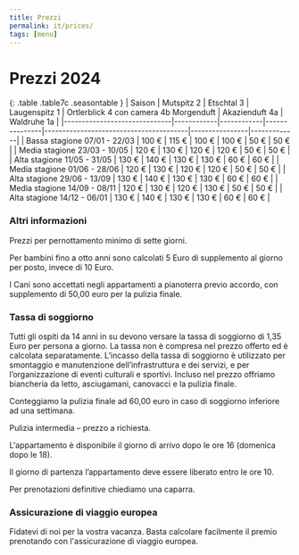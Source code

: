 ```yaml
---
title: Prezzi
permalink: it/prices/
tags: [menu]
---
```


# Prezzi 2024

{: .table .table7c .seasontable }
| Saison                       | Mutspitz 2 | Etschtal 3 | Laugenspitz 1 | Ortlerblick 4 con camera 4b Morgenduft | Akazienduft 4a | Waldruhe 1a |
|------------------------------|------------|------------|---------------|----------------------------------------|----------------|-------------|
| Bassa stagione 07/01 - 22/03 | 100 €      | 115 €      | 100 €         | 100 €                                  | 50 €           | 50 €        |
| Media stagione 23/03 - 10/05 | 120 €      | 130 €      | 120 €         | 120 €                                  | 50 €           | 50 €        |
| Alta stagione 11/05 - 31/05  | 130 €      | 140 €      | 130 €         | 130 €                                  | 60 €           | 60 €        |
| Media stagione 01/06 - 28/06 | 120 €      | 130 €      | 120 €         | 120 €                                  | 50 €           | 50 €        |
| Alta stagione 29/06 - 13/09  | 130 €      | 140 €      | 130 €         | 130 €                                  | 60 €           | 60 €        |
| Media stagione 14/09 - 08/11 | 120 €      | 130 €      | 120 €         | 130 €                                  | 50 €           | 50 €        |
| Alta stagione 14/12 - 06/01  | 130 €      | 140 €      | 130 €         | 130 €                                  | 60 €           | 60 €        |

### Altri informazioni

Prezzi per pernottamento minimo di sette giorni.

Per bambini fino a otto anni sono calcolati 5 Euro di supplemento al giorno per posto, invece di 10 Euro.

I Cani sono accettati negli appartamenti a pianoterra previo accordo, con supplemento di 50,00 euro per la pulizia finale.

### Tassa di soggiorno

Tutti gli ospiti da 14 anni in su devono versare la tassa di soggiorno di 1,35 Euro per persona a giorno. La tassa non è compresa nel prezzo offerto ed è calcolata separatamente. L’incasso della tassa di soggiorno è utilizzato per smontaggio e manutenzione dell’infrastruttura e dei servizi, e per l’organizzazione di eventi culturali e sportivi. Incluso nel prezzo offriamo biancheria da letto, asciugamani, canovacci e la pulizia finale.

Conteggiamo la pulizia finale ad 60,00 euro in caso di soggiorno inferiore ad una settimana.

Pulizia intermedia – prezzo a richiesta.

L'appartamento è disponibile il giorno di arrivo dopo le ore 16 (domenica dopo le 18).

Il giorno di partenza l’appartamento deve essere liberato entro le ore 10.

Per prenotazioni definitive chiediamo una caparra.

### Assicurazione di viaggio europea

Fidatevi di noi per la vostra vacanza. Basta calcolare facilmente il premio prenotando con  l'assicurazione di viaggio europea.
